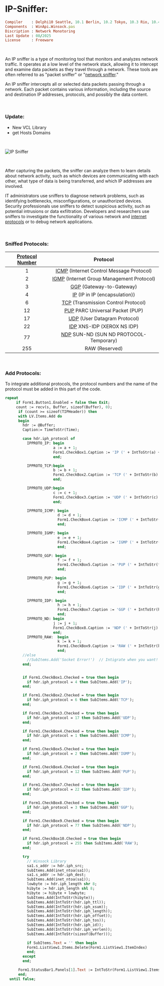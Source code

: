 # IP-Sniffer:

```ruby
Compiler    : Delphi10 Seattle, 10.1 Berlin, 10.2 Tokyo, 10.3 Rio, 10.4 Sydney, 11 Alexandria, 12 Athens
Components  : WinApi.Winsock.pas
Discription : Network Monotoring
Last Update : 08/2025
License     : Freeware
```

</br>

An IP sniffer is a type of monitoring tool that monitors and analyzes network traffic. It operates at a low level of the network stack, allowing it to intercept and examine data packets as they travel through a network. These tools are often referred to as "packet sniffer" or "[network sniffer](https://en.wikipedia.org/wiki/Sniffer_(protocol_analyzer))."

An IP sniffer intercepts all or selected data packets passing through a network. Each packet contains various information, including the source and destination IP addresses, protocols, and possibly the data content.

</br>

### Update:
* New VCL Library
* get Hosts Domains

</br>

![IP Sniffer](https://github.com/user-attachments/assets/9f234bbc-8659-48cb-85a0-1a3fa077d4b1)


</br>

After capturing the packets, the sniffer can analyze them to learn details about network activity, such as which devices are communicating with each other, what type of data is being transferred, and which IP addresses are involved.

IT administrators use sniffers to diagnose network problems, such as identifying bottlenecks, misconfigurations, or unauthorized devices. Security professionals use sniffers to detect suspicious activity, such as potential intrusions or data exfiltration. Developers and researchers use sniffers to investigate the functionality of various network and [internet protocols](https://en.wikipedia.org/wiki/Internet_protocol_suite) or to debug network applications.

</br>

### Sniffed Protocols:

| [Protocol Number](https://de.wikipedia.org/wiki/Protokoll_(IP)) | Protocol                                 |
| :-------------: | :--------------------------------------: |
| 1               | [ICMP](https://en.wikipedia.org/wiki/Internet_Control_Message_Protocol) (Internet Control Message Protocol) |
| 2               | [IGMP](https://en.wikipedia.org/wiki/Internet_Group_Management_Protocol) (Internet Group Management Protocol)   |
| 3               | [GGP](https://en.wikipedia.org/wiki/Gateway-to-Gateway_Protocol) (Gateway-to-Gateway)   |
| 4               | [IP](https://en.wikipedia.org/wiki/Internet_Protocol) (IP in IP (encapsulation))   |
| 6               | [TCP](https://en.wikipedia.org/wiki/Transmission_Control_Protocol) (Transmission Control Protocol)   |
| 12              | [PUP](https://en.wikipedia.org/wiki/PARC_Universal_Packet) PARC Universal Packet (PUP)   |
| 17              | [UDP](https://en.wikipedia.org/wiki/User_Datagram_Protocol) (User Datagram Protocol)   |
| 22              | [IDP](https://en.wikipedia.org/wiki/Identity_provider) XNS-IDP (XEROX NS IDP)   |
| 77              | [NDP](https://en.wikipedia.org/wiki/Neighbor_Discovery_Protocol) SUN-ND (SUN ND PROTOCOL-Temporary)   |
| 255             | RAW (Reserved)   |

</br>

### Add Protocols:
To integrate additional protocols, the protocol numbers and the name of the protocol must be added in this part of the code.

```pascal
repeat
     if Form1.Button1.Enabled = false then Exit;
     count := recv(s, Buffer, sizeof(Buffer), 0);
      if (count >= sizeof(TIPHeader)) then
      with LV.Items.Add do
      begin
        hdr := @Buffer;
        Caption:= TimeToStr(Time);

        case hdr.iph_protocol of
          IPPROTO_IP: begin
                      a := a + 1;
                      Form1.CheckBox1.Caption := 'IP (' + IntToStr(a) + ')';
                      end;

          IPPROTO_TCP:begin
                      b := b + 1;
                      Form1.CheckBox2.Caption := 'TCP (' + IntToStr(b) + ')';
                      end;

          IPPROTO_UDP:begin
                      c := c + 1;
                      Form1.CheckBox3.Caption := 'UDP (' + IntToStr(c) + ')';
                      end;

          IPPROTO_ICMP: begin
                        d := d + 1;
                        Form1.CheckBox4.Caption := 'ICMP (' + IntToStr(d) + ')';
                        end;

          IPPROTO_IGMP: begin
                        e := e + 1;
                        Form1.CheckBox4.Caption := 'IGMP (' + IntToStr(e) + ')';
                        end;

          IPPROTO_GGP: begin
                        f := f + 1;
                        Form1.CheckBox5.Caption := 'PUP (' + IntToStr(f) + ')';
                        end;

          IPPROTO_PUP: begin
                        g := g + 1;
                        Form1.CheckBox6.Caption := 'IDP (' + IntToStr(g) + ')';
                        end;

          IPPROTO_IDP: begin
                        h := h + 1;
                        Form1.CheckBox7.Caption := 'GGP (' + IntToStr(h) + ')';
                        end;
          IPPROTO_ND: begin
                      j := j + 1;
                      Form1.CheckBox8.Caption := 'NDP (' + IntToStr(j) + ')';
                      end;
          IPPROTO_RAW:  begin
                        k := k + 1;
                        Form1.CheckBox9.Caption := 'RAW (' + IntToStr(k) + ')';
                        end;
        //else
          //SubItems.Add('Socket Error!')  // Intigrate when you want!
        end;


        if Form1.CheckBox1.Checked = true then begin
          if hdr.iph_protocol = 4 then SubItems.Add('IP');
        end;

        if Form1.CheckBox2.Checked = true then begin
          if hdr.iph_protocol = 6 then SubItems.Add('TCP');
        end;

        if Form1.CheckBox3.Checked = true then begin
          if hdr.iph_protocol = 17 then SubItems.Add('UDP');
        end;

        if Form1.CheckBox4.Checked = true then begin
          if hdr.iph_protocol = 1 then SubItems.Add('ICMP');
        end;

        if Form1.CheckBox5.Checked = true then begin
          if hdr.iph_protocol = 2 then SubItems.Add('IGMP');
        end;

        if Form1.CheckBox6.Checked = true then begin
          if hdr.iph_protocol = 12 then SubItems.Add('PUP');
        end;

        if Form1.CheckBox7.Checked = true then begin
          if hdr.iph_protocol = 22 then SubItems.Add('IDP');
        end;

        if Form1.CheckBox8.Checked = true then begin
          if hdr.iph_protocol = 3 then SubItems.Add('GGP');
        end;

        if Form1.CheckBox9.Checked = true then begin
          if hdr.iph_protocol = 77 then SubItems.Add('NDP');
        end;

        if Form1.CheckBox10.Checked = true then begin
          if hdr.iph_protocol = 255 then SubItems.Add('RAW');
        end;

        try
          // Winsock Library
          sa1.s_addr := hdr.iph_src;
          SubItems.Add(inet_ntoa(sa1));
          sa1.s_addr := hdr.iph_dest;
          SubItems.Add(inet_ntoa(sa1));
          lowbyte := hdr.iph_length shr 8;
          hibyte := hdr.iph_length shl 8;
          hibyte := hibyte + lowbyte;
          SubItems.Add(IntToStr(hibyte));
          SubItems.Add(IntToStr(hdr.iph_ttl));
          SubItems.Add(IntToStr(hdr.iph_xsum));
          SubItems.Add(IntToStr(hdr.iph_length));
          SubItems.Add(IntToStr(hdr.iph_offset));
          SubItems.Add(IntToStr(hdr.iph_tos));
          SubItems.Add(IntToStr(hdr.iph_id));
          SubItems.Add(IntToStr(hdr.iph_verlen));
          SubItems.Add(IntToStr(sizeof(Buffer)));

          if SubItems.Text = '' then begin
          Form1.ListView1.Items.Delete(Form1.ListView1.ItemIndex)
          end;
        except
        end;

      Form1.StatusBar1.Panels[1].Text := IntToStr(Form1.ListView1.Items.Count);
      end;
  until false;
```
